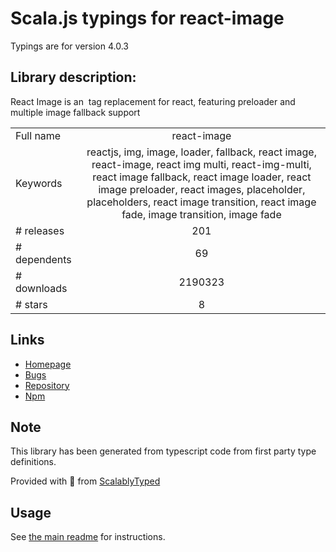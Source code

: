 
# Scala.js typings for react-image

Typings are for version 4.0.3

## Library description:
React Image is an <img> tag replacement for react, featuring preloader and multiple image fallback support

|                    |                 |
| ------------------ | :-------------: |
| Full name          | react-image |
| Keywords           | reactjs, img, image, loader, fallback, react image, react-image, react img multi, react-img-multi, react image fallback, react image loader, react image preloader, react images, placeholder, placeholders, react image transition, react image fade, image transition, image fade |
| # releases         | 201 |
| # dependents       | 69 |
| # downloads        | 2190323 |
| # stars            | 8 |

## Links
- [Homepage](https://github.com/mbrevda/react-image#readme)
- [Bugs](https://github.com/mbrevda/react-image/issues)
- [Repository](https://github.com/mbrevda/react-image)
- [Npm](https://www.npmjs.com/package/react-image)
    


## Note
This library has been generated from typescript code from first party type definitions.

Provided with :purple_heart: from [ScalablyTyped](https://github.com/oyvindberg/ScalablyTyped)

## Usage
See [the main readme](../../readme.md) for instructions.


